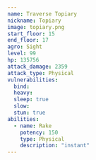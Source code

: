 ```yaml
---
name: Traverse Topiary
nickname: Topiary
image: topiary.png
start_floor: 15
end_floor: 17
agro: Sight
level: 99
hp: 135756
attack_damage: 2359
attack_type: Physical
vulnerabilities:
  bind: 
  heavy: 
  sleep: true
  slow: 
  stun: true
abilities:
  - name: Rake
    potency: 150
    type: Physical
    description: "instant"
---
```

